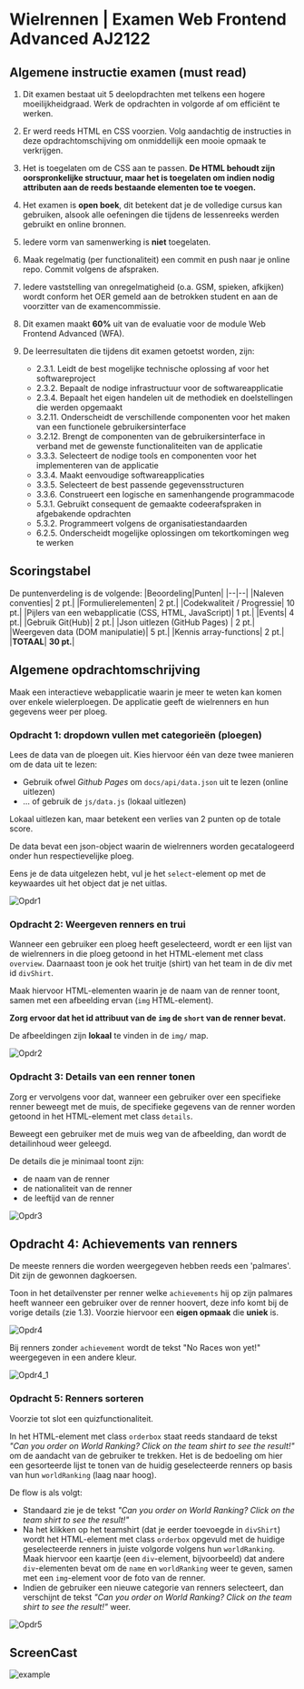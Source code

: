 # Wielrennen | Examen Web Frontend Advanced AJ2122

## Algemene instructie examen (must read)
1. Dit examen bestaat uit 5 deelopdrachten met telkens een hogere moeilijkheidgraad. Werk de opdrachten in volgorde af om efficiënt te werken.

2. Er werd reeds HTML en CSS voorzien. Volg aandachtig de instructies in deze opdrachtomschijving om onmiddellijk een mooie opmaak te verkrijgen. 

3. Het is toegelaten om de CSS aan te passen. **De HTML behoudt zijn oorspronkelijke structuur, maar het is toegelaten om indien nodig attributen aan de reeds bestaande elementen toe te voegen.**

4. Het examen is **open boek**, dit betekent dat je de volledige cursus kan gebruiken, alsook alle oefeningen die tijdens de lessenreeks werden gebruikt en online bronnen.

5. Iedere vorm van samenwerking is **niet** toegelaten.

6. Maak regelmatig (per functionaliteit) een commit en push naar je online repo. Commit volgens de afspraken.

7. Iedere vaststelling van onregelmatigheid (o.a. GSM, spieken, afkijken) wordt conform het OER gemeld aan de betrokken student en aan de voorzitter van de examencommissie.

8. Dit examen maakt **60%** uit van de evaluatie voor de module Web Frontend Advanced (WFA).

9. De leerresultaten die tijdens dit examen getoetst worden, zijn:


    * 2.3.1. Leidt de best mogelijke technische oplossing af voor het softwareproject
    * 2.3.2. Bepaalt de nodige infrastructuur voor de softwareapplicatie
    * 2.3.4. Bepaalt het eigen handelen uit de methodiek en doelstellingen die werden opgemaakt
    * 3.2.11. Onderscheidt de verschillende componenten voor het maken van een functionele gebruikersinterface
    * 3.2.12. Brengt de componenten van de gebruikersinterface in verband met de gewenste functionaliteiten van de applicatie
    * 3.3.3. Selecteert de nodige tools en componenten voor het implementeren van de applicatie
    * 3.3.4. Maakt eenvoudige softwareapplicaties
    * 3.3.5. Selecteert de best passende gegevensstructuren
    * 3.3.6. Construeert een logische en samenhangende programmacode
    * 5.3.1. Gebruikt consequent de gemaakte codeerafspraken in afgebakende opdrachten
    * 5.3.2. Programmeert volgens de organisatiestandaarden
    * 6.2.5. Onderscheidt mogelijke oplossingen om tekortkomingen weg te werken

## Scoringstabel
De puntenverdeling is de volgende:
|Beoordeling|Punten|
|--|--|
|Naleven conventies| 2 pt.|
|Formulierelementen| 2 pt.|
|Codekwaliteit / Progressie| 10 pt.|
|Pijlers van een webapplicatie (CSS, HTML, JavaScript)| 1 pt.|
|Events| 4 pt.|
|Gebruik Git(Hub)| 2 pt.|
|Json uitlezen (GitHub Pages) | 2 pt.|
|Weergeven data (DOM manipulatie)| 5 pt.|
|Kennis array-functions| 2 pt.|
|**TOTAAL**| **30 pt.**|

## Algemene opdrachtomschrijving

Maak een interactieve webapplicatie waarin je meer te weten kan komen over enkele wielerploegen. De applicatie geeft de wielrenners en hun gegevens weer per ploeg.

### Opdracht 1: dropdown vullen met categorieën (ploegen)
Lees de data van de ploegen uit. Kies hiervoor één van deze twee manieren om de data uit te lezen:
* Gebruik ofwel *Github Pages* om `docs/api/data.json` uit te lezen (online uitlezen)
* ... of gebruik de `js/data.js` (lokaal uitlezen)

Lokaal uitlezen kan, maar betekent een verlies van 2 punten op de totale score.

De data bevat een json-object waarin de wielrenners worden gecatalogeerd onder hun respectievelijke ploeg.

Eens je de data uitgelezen hebt, vul je het `select`-element op met de keywaardes uit het object dat je net uitlas.

![Opdr1](img/Screens/Opdr1.png)

### Opdracht 2: Weergeven renners en trui
Wanneer een gebruiker een ploeg heeft geselecteerd, wordt er een lijst van de wielrenners in die ploeg getoond in het HTML-element met class `overview`.
Daarnaast toon je ook het truitje (shirt) van het team in de div met id `divShirt`.

Maak hiervoor HTML-elementen waarin je de naam van de renner toont, samen met een afbeelding ervan (`img` HTML-element).

**Zorg ervoor dat het id attribuut van de `img` de `short` van de renner bevat.**

De afbeeldingen zijn **lokaal** te vinden in de `img/` map.

![Opdr2](img/Screens/Opdr2.png)

### Opdracht 3: Details van een renner tonen
Zorg er vervolgens voor dat, wanneer een gebruiker over een specifieke renner beweegt met de muis, de specifieke gegevens van de renner worden getoond in het HTML-element met class `details`.

Beweegt een gebruiker met de muis weg van de afbeelding, dan wordt de detailinhoud weer geleegd.

De details die je minimaal toont zijn:
* de naam van de renner
* de nationaliteit van de renner
* de leeftijd van de renner

![Opdr3](img/Screens/Opdr3.png)

## Opdracht 4: Achievements van renners
De meeste renners die worden weergegeven hebben reeds een 'palmares'. Dit zijn de gewonnen dagkoersen.

Toon in het detailvenster per renner welke `achievements` hij op zijn palmares heeft wanneer een gebruiker over de renner hoovert, deze info komt bij de vorige details (zie 1.3). Voorzie hiervoor een **eigen opmaak** die **uniek** is. 

![Opdr4](img/Screens/Opdr4.png)

Bij renners zonder `achievement` wordt de tekst "No  Races won yet!" weergegeven in een andere kleur.     

     
![Opdr4_1](img/Screens/Opdr4_1.png)

### Opdracht 5: Renners sorteren
Voorzie tot slot een quizfunctionaliteit.

In het HTML-element met class `orderbox` staat reeds standaard de tekst *"Can you order on World Ranking? Click on the team shirt to see the result!"* om de aandacht van de gebruiker te trekken.
Het is de bedoeling om hier een gesorteerde lijst te tonen van de huidig geselecteerde renners op basis van hun `worldRanking` (laag naar hoog).

De flow is als volgt:
* Standaard zie je de tekst *"Can you order on World Ranking? Click on the team shirt to see the result!"*
* Na het klikken op het teamshirt (dat je eerder toevoegde in `divShirt`) wordt het HTML-element met class `orderbox` opgevuld met de huidige geselecteerde renners in juiste volgorde volgens hun `worldRanking`. Maak hiervoor een kaartje (een `div`-element, bijvoorbeeld) dat andere `div`-elementen bevat om de `name` en `worldRanking` weer te geven, samen met een `img`-element voor de foto van de renner.
* Indien de gebruiker een nieuwe categorie van renners selecteert, dan verschijnt de tekst *"Can you order on World Ranking? Click on the team shirt to see the result!"* weer.

![Opdr5](img/Screens/Opdr5.png)

## ScreenCast

![example](assets/EE_Cycling.gif)


